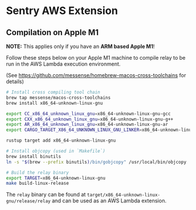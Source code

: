 # Sentry AWS Extension

## Compilation on Apple M1

**NOTE:** This applies only if you have an **ARM based Apple M1**!

Follow these steps below on your Apple M1 machine to compile relay to be
run in the AWS Lambda execution environment.

(See https://github.com/messense/homebrew-macos-cross-toolchains for details)

```bash
# Install cross compiling tool chain
brew tap messense/macos-cross-toolchains
brew install x86_64-unknown-linux-gnu

export CC_x86_64_unknown_linux_gnu=x86_64-unknown-linux-gnu-gcc
export CXX_x86_64_unknown_linux_gnu=x86_64-unknown-linux-gnu-g++
export AR_x86_64_unknown_linux_gnu=x86_64-unknown-linux-gnu-ar
export CARGO_TARGET_X86_64_UNKNOWN_LINUX_GNU_LINKER=x86_64-unknown-linux-gnu-gcc

rustup target add x86_64-unknown-linux-gnu

# Install objcopy (used in `Makefile`)
brew install binutils
ln -s "$(brew --prefix binutils)/bin/gobjcopy" /usr/local/bin/objcopy

# Build the relay binary
export TARGET=x86_64-unknown-linux-gnu
make build-linux-release
```

The `relay` binary can be found at `target/x86_64-unknown-linux-gnu/release/relay`
and can be used as an AWS Lambda extension.
